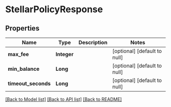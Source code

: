 # StellarPolicyResponse
## Properties

| Name | Type | Description | Notes |
|------------ | ------------- | ------------- | -------------|
| **max\_fee** | **Integer** |  | [optional] [default to null] |
| **min\_balance** | **Long** |  | [optional] [default to null] |
| **timeout\_seconds** | **Long** |  | [optional] [default to null] |

[[Back to Model list]](../README.md#documentation-for-models) [[Back to API list]](../README.md#documentation-for-api-endpoints) [[Back to README]](../README.md)

